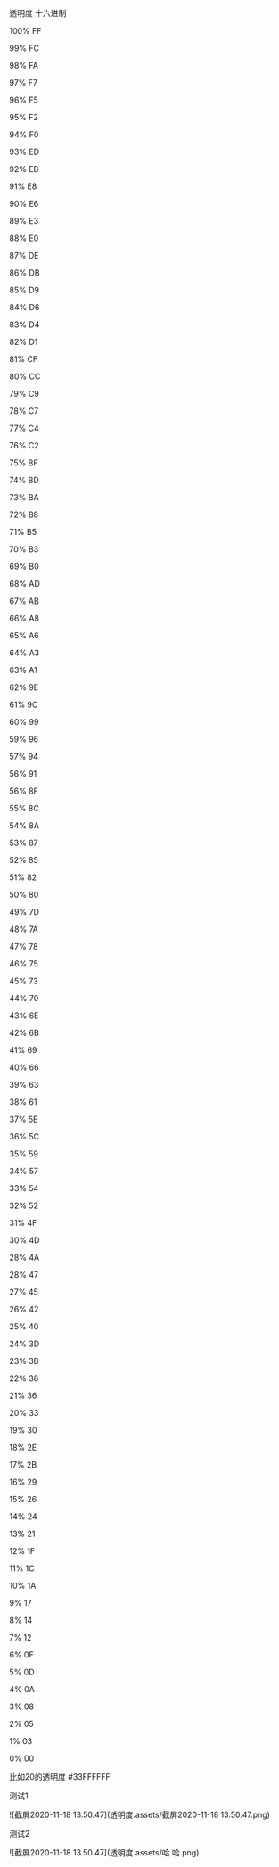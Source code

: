 透明度	十六进制

100%	FF

99%	FC

98%	FA

97%	F7

96%	F5

95%	F2

94%	F0

93%	ED

92%	EB

91%	E8

90%	E6

89%	E3

88%	E0

87%	DE

86%	DB

85%	D9

84%	D6

83%	D4

82%	D1

81%		CF

80%	CC

79%	C9

78%	C7

77%	C4

76%	C2

75%	BF

74%	BD

73%	BA

72%	B8

71%		B5

70%	B3

69%	B0

68%	AD

67%	AB

66%	A8

65%	A6

64%	A3

63%	A1

62%	9E

61%	9C

60%	99

59%	96

57%	94

56%	91

56%	8F

55%	8C

54%	8A

53%	87

52%	85

51%	82

50%	80

49%	7D

48%	7A

47%	78

46%	75

45%	73

44%	70

43%	6E

42%	6B

41%		69

40%	66

39%	63

38%	61

37%	5E

36%	5C

35%	59

34%	57

33%	54

32%	52

31%		4F

30%	4D

28%	4A

28%	47

27%	45

26%	42

25%	40

24%	3D

23%	3B

22%	38

21%	36

20%	33

19%	30

18%	2E

17%	2B

16%	29

15%	26

14%	24

13%	21

12%	1F

11%	1C

10%	1A

9%		17

8%		14

7%		12

6%		0F

5%		0D

4%		0A

3%		08

2%		05

1%		03

0%		00

比如20的透明度 #33FFFFFF



测试1

![截屏2020-11-18 13.50.47](透明度.assets/截屏2020-11-18 13.50.47.png)





测试2

![截屏2020-11-18 13.50.47](透明度.assets/哈 哈.png)


